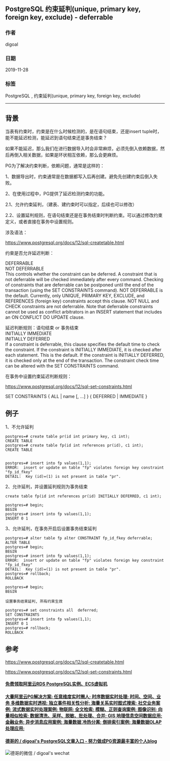 ## PostgreSQL 约束延判(unique, primary key, foreign key, exclude) - deferrable    
                                                                                                             
### 作者                                                                    
digoal                                                                                                             
                                                                                                             
### 日期                                                                                                             
2019-11-28                                                                                                         
                                                                                                             
### 标签                                                                                                             
PostgreSQL , 约束延判(unique, primary key, foreign key, exclude)   
                                                                                                             
----                                                                                                             
                                                                                                             
## 背景    
当表有约束时，约束是在什么时候检测的，是在语句结束，还是insert tuple时，能不能延迟检测，能延迟到语句结束还是事务结束？  
  
如果不能延迟，那么我们在进行数据导入时会非常麻烦，必须先倒入依赖数据，然后再倒入相关数据，如果是环状相互依赖，那么会更麻烦。  
  
PG为了解决约束判断，依赖问题，通常是这样的：  
  
1、数据导出时，约束通常是在数据都写入后再创建。避免先创建约束后倒入失败。  
  
2、在使用过程中，PG提供了延迟检测约束的功能。  
  
2\.1、允许约束延判，（建表、建约束时可以指定，后续也可以修改）  
  
2\.2、设置延判规则，在语句结束还是在事务结束时判断约束。可以通过修改约束定义，或者直接在事务中设置规则。  
  
涉及语法：  
  
https://www.postgresql.org/docs/12/sql-createtable.html  
  
约束是否允许延迟判断：  
  
DEFERRABLE  
NOT DEFERRABLE  
This controls whether the constraint can be deferred. A constraint that is not deferrable will be checked immediately after every command. Checking of constraints that are deferrable can be postponed until the end of the transaction (using the SET CONSTRAINTS command). NOT DEFERRABLE is the default. Currently, only UNIQUE, PRIMARY KEY, EXCLUDE, and REFERENCES (foreign key) constraints accept this clause. NOT NULL and CHECK constraints are not deferrable. Note that deferrable constraints cannot be used as conflict arbitrators in an INSERT statement that includes an ON CONFLICT DO UPDATE clause.  
  
  
延迟判断规则：语句结束 or 事务结束  
INITIALLY IMMEDIATE  
INITIALLY DEFERRED  
If a constraint is deferrable, this clause specifies the default time to check the constraint. If the constraint is INITIALLY IMMEDIATE, it is checked after each statement. This is the default. If the constraint is INITIALLY DEFERRED, it is checked only at the end of the transaction. The constraint check time can be altered with the SET CONSTRAINTS command.  
  
  
在事务中设置约束延迟判断规则：  
  
https://www.postgresql.org/docs/12/sql-set-constraints.html  
  
SET CONSTRAINTS { ALL | name [, ...] } { DEFERRED | IMMEDIATE }  
  
## 例子  
1、不允许延判  
  
```  
postgres=# create table pr(id int primary key, c1 int);  
CREATE TABLE  
postgres=# create table fp(id int references pr(id), c1 int);  
CREATE TABLE  
  
  
postgres=# insert into fp values(1,1);  
ERROR:  insert or update on table "fp" violates foreign key constraint "fp_id_fkey"  
DETAIL:  Key (id)=(1) is not present in table "pr".  
```  
  
2、允许延判，并设置延判规则为事务结束  
  
```  
create table fp(id int references pr(id) INITIALLY DEFERRED, c1 int);  
  
postgres=# begin;  
BEGIN  
postgres=# insert into fp values(1,1);  
INSERT 0 1  
```  
  
  
3、允许延判，在事务开启后设置事务结束延判  
  
```  
postgres=# alter table fp alter CONSTRAINT fp_id_fkey deferrable;  
ALTER TABLE  
postgres=# begin;  
BEGIN  
postgres=# insert into fp values(1,1);  
ERROR:  insert or update on table "fp" violates foreign key constraint "fp_id_fkey"  
DETAIL:  Key (id)=(1) is not present in table "pr".  
postgres=# rollback;  
ROLLBACK  
  
postgres=# begin;  
BEGIN  
  
设置事务结束延判, 所有约束生效  
  
postgres=# set constraints all  deferred;  
SET CONSTRAINTS  
postgres=# insert into fp values(1,1);  
INSERT 0 1  
postgres=# rollback;  
ROLLBACK  
```  
  
## 参考  
https://www.postgresql.org/docs/12/sql-createtable.html  
  
https://www.postgresql.org/docs/12/sql-set-constraints.html  
  
  
  
  
  
  
  
  
  
  
  
  
  
  
  
  
  
  
  
  
#### [免费领取阿里云RDS PostgreSQL实例、ECS虚拟机](https://www.aliyun.com/database/postgresqlactivity "57258f76c37864c6e6d23383d05714ea")
  
  
#### [大量阿里云PG解决方案: 任意维度实时圈人; 时序数据实时处理; 时间、空间、业务 多维数据实时透视; 独立事件相关性分析; 海量关系实时图式搜索; 社交业务案例; 流式数据实时处理案例; 物联网; 全文检索; 模糊、正则查询案例; 图像识别; 向量相似检索; 数据清洗、采样、脱敏、批处理、合并; GIS 地理信息空间数据应用; 金融业务; 异步消息应用案例; 海量数据 冷热分离; 倒排索引案例; 海量数据OLAP处理应用;](https://yq.aliyun.com/topic/118 "40cff096e9ed7122c512b35d8561d9c8")
  
  
#### [德哥的 / digoal's PostgreSQL文章入口 - 努力做成PG资源最丰富的个人blog](https://github.com/digoal/blog/blob/master/README.md "22709685feb7cab07d30f30387f0a9ae")
  
  
![德哥的微信 / digoal's wechat](../pic/digoal_weixin.jpg "f7ad92eeba24523fd47a6e1a0e691b59")
  
